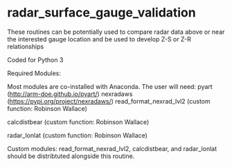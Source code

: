 # radar_surface_gauge_validation
These routines can be potentially used to compare radar data above or near the interested gauge location and be used to develop Z-S or Z-R relationships

Coded for Python 3

Required Modules: 

Most modules are co-installed with Anaconda. The user will 
need: 
pyart (http://arm-doe.github.io/pyart/)
nexradaws (https://pypi.org/project/nexradaws/)
read_format_nexrad_lvl2 (custom function: Robinson Wallace)

calcdistbear (custom function: Robinson Wallace)

radar_lonlat (custom function: Robinson Wallace)


Custom modules: read_format_nexrad_lvl2, calcdistbear, and radar_lonlat should be distribtuted alongside this routine. 
